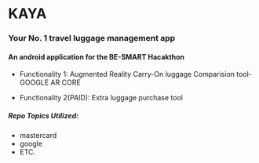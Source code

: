 # KAYA 
### Your No. 1 travel luggage management app

#### An android application for the BE-SMART Hacakthon

* Functionality 1: Augmented Reality Carry-On luggage Comparision tool- GOOGLE AR CORE

* Functionality 2(PAID): Extra luggage purchase tool

##### Repo Topics Utilized:
* mastercard
* google
* ETC.

